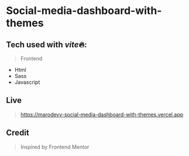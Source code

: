 # Social-media-dashboard-with-themes

## Tech used with *vite*🔥:

> Frontend

-   Html
-   Sass
-   Javascript

## Live

> https://marodevv-social-media-dashboard-with-themes.vercel.app

## Credit

> Inspired by Frontend Mentor